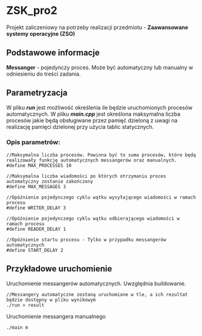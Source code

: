 # ZSK_pro2
Projekt zaliczeniowy na potrzeby realizacji przedmiotu - **Zaawansowane systemy operacyjne (ZSO)**

## Podstawowe informacje

**Messanger** - pojedynczy proces. Może być automatyczny lub manualny w odniesieniu do treści zadania.
## Parametryzacja
W pliku ***run*** jest możliwość określenia ile będzie uruchomionych procesów automatycznych. W pliku ***main.cpp*** jest określona maksymalna liczba procesów jakie będą obsługiwane przez pamięć dzieloną z uwagi na realizację pamięci dzielonej przy użycia tablic statycznych. 
### Opis parametrów:

    //Maksymalna liczba procesów. Powinna być to suma procesów, które będą realizowały funkcję automatycznych messangerów oraz manualnych.
    #define MAX_PROCESSES 10  

    //Maksymalna liczba wiadomości po których otrzymaniu proces automatyczny zostanie zakończony
    #define MAX_MESSAGES 3  

    //Opóźnienie pojedynczego cyklu wątku wysyłającego wiadomości w ramach procesu
    #define WRITER_DELAY 3  

    //Opóźnienie pojedynczego cyklu wątku odbierającego wiadomości w ramach procesu
    #define READER_DELAY 1  

    //Opóźnienie startu procesu - Tylko w przypadku messangerów automatycznych
    #define START_DELAY 2  

## Przykładowe uruchomienie

Uruchomienie messangerów automatycznych. Uwzględnia buildowanie.

    //Messangery automatyczne zostaną uruchomione w tle, a ich rezultat będzie dostępny w pliku wynikowym
    ./run > result

Uruchomienie messangera manualnego

    ./main m
